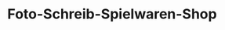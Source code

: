 ---
title: "Foto-Schreib-Spielwaren-Shop"
url: /berlin/foto-schreib-spielwaren-shop/
shop: Schreibwaren
---